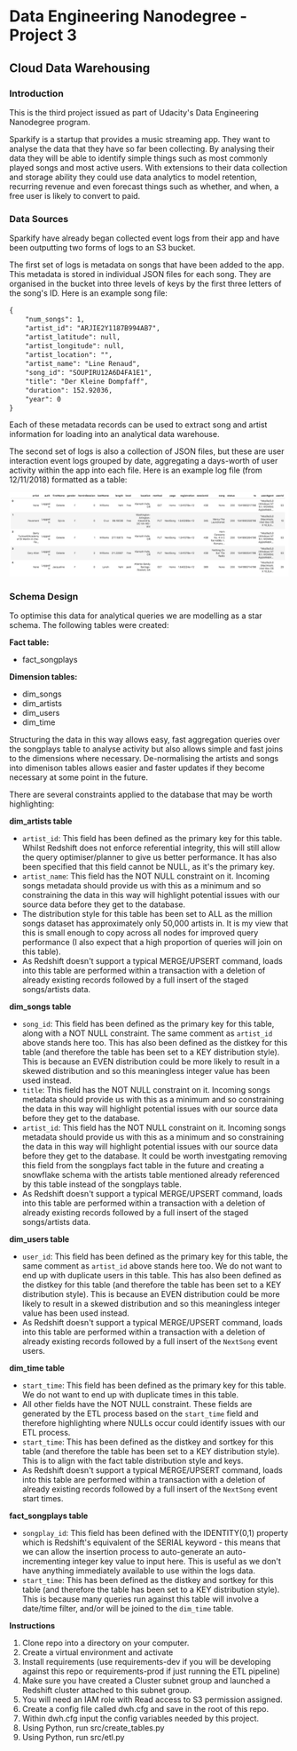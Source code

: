 # Data Engineering Nanodegree - Project 3
## Cloud Data Warehousing
### Introduction
This is the third project issued as part of Udacity's Data Engineering Nanodegree program.

Sparkify is a startup that provides a music streaming app. They want to analyse the data that they have so far been collecting. By analysing their data they will be able to identify simple things such as most commonly played songs and most active users. With extensions to their data collection and storage ability they could use data analytics to model retention, recurring revenue and even forecast things such as whether, and when, a free user is likely to convert to paid.

### Data Sources
Sparkify have already began collected event logs from their app and have been outputting two forms of logs to an S3 bucket. 

The first set of logs is metadata on songs that have been added to the app. This metadata is stored in individual JSON files for each song. They are organised in the bucket into three levels of keys by the first three letters of the song's ID. Here is an example song file:

    {
        "num_songs": 1, 
        "artist_id": "ARJIE2Y1187B994AB7", 
        "artist_latitude": null, 
        "artist_longitude": null, 
        "artist_location": "", 
        "artist_name": "Line Renaud", 
        "song_id": "SOUPIRU12A6D4FA1E1", 
        "title": "Der Kleine Dompfaff", 
        "duration": 152.92036, 
        "year": 0
    }

Each of these metadata records can be used to extract song and artist information for loading into an analytical data warehouse.

The second set of logs is also a collection of JSON files, but these are user interaction event logs grouped by date, aggregating a days-worth of user activity within the app into each file. Here is an example log file (from 12/11/2018) formatted as a table:

![Log Data Example](/assets/log-data.png)

### Schema Design

To optimise this data for analytical queries we are modelling as a star schema. The following tables were created:

**Fact table:**

- fact_songplays

**Dimension tables:**

- dim_songs
- dim_artists
- dim_users
- dim_time

Structuring the data in this way allows easy, fast aggregation queries over the songplays table to analyse activity but also allows simple and fast joins to the dimensions where necessary. De-normalising the artists and songs into dimenison tables allows easier and faster updates if they become necessary at some point in the future.

There are several constraints applied to the database that may be worth highlighting:

**dim_artists table**
- `artist_id`: This field has been defined as the primary key for this table. Whilst Redshift does not enforce referential integrity, this will still allow the query optimiser/planner to give us better performance. It has also been specified that this field cannot be NULL, as it's the primary key.
- `artist_name`: This field has the NOT NULL constraint on it. Incoming songs metadata should provide us with this as a minimum and so constraining the data in this way will highlight potential issues with our source data before they get to the database.
- The distribution style for this table has been set to ALL as the million songs dataset has approximately only 50,000 artists in. It is my view that this is small enough to copy across all nodes for improved query performance (I also expect that a high proportion of queries will join on this table).
- As Redshift doesn't support a typical MERGE/UPSERT command, loads into this table are performed within a transaction with a deletion of already existing records followed by a full insert of the staged songs/artists data.

**dim_songs table**
- `song_id`: This field has been defined as the primary key for this table, along with a NOT NULL constraint. The same comment as `artist_id` above stands here too. This has also been defined as the distkey for this table (and therefore the table has been set to a KEY distribution style). This is because an EVEN distribution could be more likely to result in a skewed distribution and so this meaningless integer value has been used instead.
- `title`: This field has the NOT NULL constraint on it. Incoming songs metadata should provide us with this as a minimum and so constraining the data in this way will highlight potential issues with our source data before they get to the database.
- `artist_id`: This field has the NOT NULL constraint on it. Incoming songs metadata should provide us with this as a minimum and so constraining the data in this way will highlight potential issues with our source data before they get to the database. It could be worth investgating removing this field from the songplays fact table in the future and creating a snowflake schema with the artists table mentioned already referenced by this table instead of the songplays table.
- As Redshift doesn't support a typical MERGE/UPSERT command, loads into this table are performed within a transaction with a deletion of already existing records followed by a full insert of the staged songs/artists data.

**dim_users table**
- `user_id`: This field has been defined as the primary key for this table, the same comment as `artist_id` above stands here too. We do not want to end up with duplicate users in this table. This has also been defined as the distkey for this table (and therefore the table has been set to a KEY distribution style). This is because an EVEN distribution could be more likely to result in a skewed distribution and so this meaningless integer value has been used instead.
- As Redshift doesn't support a typical MERGE/UPSERT command, loads into this table are performed within a transaction with a deletion of already existing records followed by a full insert of the `NextSong` event users.

**dim_time table**
- `start_time`: This field has been defined as the primary key for this table. We do not want to end up with duplicate times in this table.
- All other fields have the NOT NULL constraint. These fields are generated by the ETL process based on the `start_time` field and therefore highlighting where NULLs occur could identify issues with our ETL process.
- `start_time`: This has been defined as the distkey and sortkey for this table (and therefore the table has been set to a KEY distribution style). This is to align with the fact table distribution style and keys.
- As Redshift doesn't support a typical MERGE/UPSERT command, loads into this table are performed within a transaction with a deletion of already existing records followed by a full insert of the `NextSong` event start times.

**fact_songplays table**
- `songplay_id`: This field has been defined with the IDENTITY(0,1) property which is Redshift's equivalent of the SERIAL keyword - this means that we can allow the insertion process to auto-generate an auto-incrementing integer key value to input here. This is useful as we don't have anything immediately available to use within the logs data.
- `start_time`: This has been defined as the distkey and sortkey for this table (and therefore the table has been set to a KEY distribution style). This is because many queries run against this table will involve a date/time filter, and/or will be joined to the `dim_time` table.


**Instructions**
1. Clone repo into a directory on your computer.
2. Create a virtual environment and activate
3. Install requirements (use requirements-dev if you will be developing against this repo or requirements-prod if just running the ETL pipeline)
4. Make sure you have created a Cluster subnet group and launched a Redshift cluster attached to this subnet group. 
5. You will need an IAM role with Read access to S3 permission assigned.
6. Create a config file called dwh.cfg and save in the root of this repo. 
7. Within dwh.cfg input the config variables needed by this project.
8. Using Python, run src/create_tables.py
9. Using Python, run src/etl.py